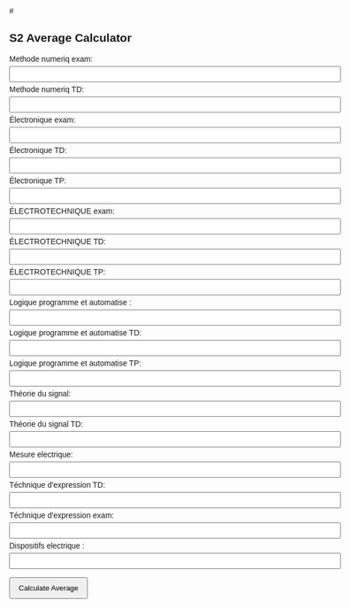 #<!DOCTYPE html>
<html lang="en">
<head>
  <meta charset="UTF-8" />
  <meta name="viewport" content="width=device-width, initial-scale=1.0"/>
  <title>S2 Average Calculator</title>
  <style>
    body { font-family: Arial; max-width: 600px; margin: auto; padding: 20px; }
    input { margin: 5px 0; padding: 5px; width: 100%; }
    button { padding: 10px 15px; margin-top: 10px; }
    .result { margin-top: 20px; font-size: 1.2em; font-weight: bold; }
  </style>
</head>
<body>
  <h2>S2 Average Calculator</h2>
  <form id="notesForm">
    <label>Methode numeriq exam:</label><input type="number" step="0.01" id="a" required />
    <label>Methode numeriq TD:</label><input type="number" step="0.01" id="b" required />
    <label>Électronique  exam:</label><input type="number" step="0.01" id="c" required />
    <label>Électronique TD:</label><input type="number" step="0.01" id="d" required />
    <label>Électronique TP:</label><input type="number" step="0.01" id="e" required />
    <label>ÉLECTROTECHNIQUE exam:</label><input type="number" step="0.01" id="f" required />
    <label>ÉLECTROTECHNIQUE TD:</label><input type="number" step="0.01" id="g" required />
    <label>ÉLECTROTECHNIQUE TP:</label><input type="number" step="0.01" id="h" required />
    <label>Logique programme et automatise :</label><input type="number" step="0.01" id="i" required />
    <label>Logique programme et automatise TD:</label><input type="number" step="0.01" id="j" required />
    <label>Logique programme et automatise TP:</label><input type="number" step="0.01" id="k" required />
    <label>Théorie du signal:</label><input type="number" step="0.01" id="l" required />
    <label>Théorie du signal TD:</label><input type="number" step="0.01" id="m" required />
    <label>Mesure electrique:</label><input type="number" step="0.01" id="n" required />
    <label>Téchnique d'expression TD:</label><input type="number" step="0.01" id="o" required />
     <label>Téchnique d'expression  exam:</label><input type="number" step="0.01" id="p" required />
      <label>Dispositifs electrique :</label><input type="number" step="0.01" id="q" required />
    <button type="submit">Calculate Average</button>
  </form>
  <div class="result" id="result"></div>

  <script>
    document.getElementById("notesForm").onsubmit = function(e) {
      e.preventDefault();
      const v = id => parseFloat(document.getElementById(id).value) || 0;
      const moyenne = (
        ((v("a")*0.6 + v("b")*0.4)*2 +
         (v("c")*0.6 + v("d")*0.2 +v("e")*0.2)*4 +
         (v("f")*0.6 + v("g")*0.2 +v("h")*0.2)*4 + 
         (v("i")*0.6 + v("j")*0.2 +v("k")*0.2)*4 +
         (v("l")*0.6 + v("m")*0.4)*2 +
         (v("p")*0.6 + v("o")*0.4)*1 +
         v("q")+ v("n")
        ) / 19
      ).toFixed(2);
      document.getElementById("result").innerText = "Your  average is: " + moyenne;
    };
  </script>
</body>
</html>

